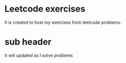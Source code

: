 # Leetcode exercises
It is created to host my exercises from leetcode problems.

# sub header
It will updated as I solve problems